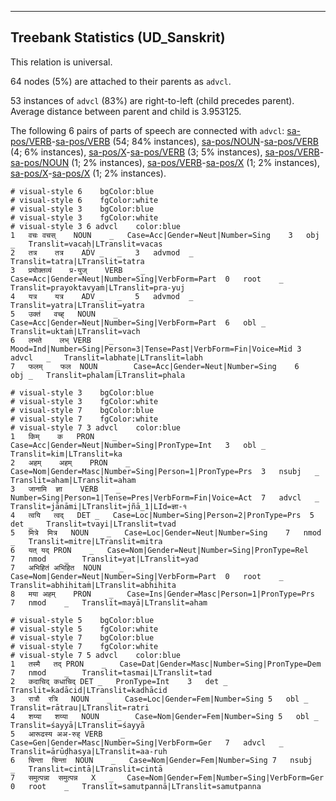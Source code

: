 

--------------------------------------------------------------------------------

## Treebank Statistics (UD_Sanskrit)

This relation is universal.

64 nodes (5%) are attached to their parents as `advcl`.

53 instances of `advcl` (83%) are right-to-left (child precedes parent).
Average distance between parent and child is 3.953125.

The following 6 pairs of parts of speech are connected with `advcl`: [sa-pos/VERB]()-[sa-pos/VERB]() (54; 84% instances), [sa-pos/NOUN]()-[sa-pos/VERB]() (4; 6% instances), [sa-pos/X]()-[sa-pos/VERB]() (3; 5% instances), [sa-pos/VERB]()-[sa-pos/NOUN]() (1; 2% instances), [sa-pos/VERB]()-[sa-pos/X]() (1; 2% instances), [sa-pos/X]()-[sa-pos/X]() (1; 2% instances).


~~~ conllu
# visual-style 6	bgColor:blue
# visual-style 6	fgColor:white
# visual-style 3	bgColor:blue
# visual-style 3	fgColor:white
# visual-style 3 6 advcl	color:blue
1	वचः	वचस्	NOUN	_	Case=Acc|Gender=Neut|Number=Sing	3	obj	_	Translit=vacaḥ|LTranslit=vacas
2	तत्र	तत्र	ADV	_	_	3	advmod	_	Translit=tatra|LTranslit=tatra
3	प्रयोक्तव्यं	प्र-युज्	VERB	_	Case=Acc|Gender=Neut|Number=Sing|VerbForm=Part	0	root	_	Translit=prayoktavyaṁ|LTranslit=pra-yuj
4	यत्र	यत्र	ADV	_	_	5	advmod	_	Translit=yatra|LTranslit=yatra
5	उक्तं	वच्ह्	NOUN	_	Case=Acc|Gender=Neut|Number=Sing|VerbForm=Part	6	obl	_	Translit=uktaṁ|LTranslit=vach
6	लभते	लभ्	VERB	_	Mood=Ind|Number=Sing|Person=3|Tense=Past|VerbForm=Fin|Voice=Mid	3	advcl	_	Translit=labhate|LTranslit=labh
7	फलम्	फल	NOUN	_	Case=Acc|Gender=Neut|Number=Sing	6	obj	_	Translit=phalam|LTranslit=phala

~~~


~~~ conllu
# visual-style 3	bgColor:blue
# visual-style 3	fgColor:white
# visual-style 7	bgColor:blue
# visual-style 7	fgColor:white
# visual-style 7 3 advcl	color:blue
1	किम्	क	PRON	_	Case=Acc|Gender=Neut|Number=Sing|PronType=Int	3	obl	_	Translit=kim|LTranslit=ka
2	अहम्	अहम्	PRON	_	Case=Nom|Gender=Masc|Number=Sing|Person=1|PronType=Prs	3	nsubj	_	Translit=aham|LTranslit=aham
3	जानामि	ज्ञा	VERB	_	Number=Sing|Person=1|Tense=Pres|VerbForm=Fin|Voice=Act	7	advcl	_	Translit=jānāmi|LTranslit=jñā_1|LId=ज्ञा-१
4	त्वयि	त्वद्	DET	_	Case=Loc|Number=Sing|Person=2|PronType=Prs	5	det	_	Translit=tvayi|LTranslit=tvad
5	मित्रे	मित्र	NOUN	_	Case=Loc|Gender=Neut|Number=Sing	7	nmod	_	Translit=mitre|LTranslit=mitra
6	यत्	यद्	PRON	_	Case=Nom|Gender=Neut|Number=Sing|PronType=Rel	7	nmod	_	Translit=yat|LTranslit=yad
7	अभिहितं	अभिहित	NOUN	_	Case=Nom|Gender=Neut|Number=Sing|VerbForm=Part	0	root	_	Translit=abhihitaṁ|LTranslit=abhihita
8	मया	अहम्	PRON	_	Case=Ins|Gender=Masc|Person=1|PronType=Prs	7	nmod	_	Translit=mayā|LTranslit=aham

~~~


~~~ conllu
# visual-style 5	bgColor:blue
# visual-style 5	fgColor:white
# visual-style 7	bgColor:blue
# visual-style 7	fgColor:white
# visual-style 7 5 advcl	color:blue
1	तस्मै	तद्	PRON	_	Case=Dat|Gender=Masc|Number=Sing|PronType=Dem	7	nmod	_	Translit=tasmai|LTranslit=tad
2	कदाचिद्	कधाचिद्	DET	_	PronType=Int	3	det	_	Translit=kadācid|LTranslit=kadhācid
3	रात्रौ	रत्रि	NOUN	_	Case=Loc|Gender=Fem|Number=Sing	5	obl	_	Translit=rātrau|LTranslit=ratri
4	शय्या	शय्या	NOUN	_	Case=Nom|Gender=Fem|Number=Sing	5	obl	_	Translit=śayyā|LTranslit=śayyā
5	आरूढस्य	अअ-रुह्	VERB	_	Case=Gen|Gender=Masc|Number=Sing|VerbForm=Ger	7	advcl	_	Translit=ārūḍhasya|LTranslit=aa-ruh
6	चिन्ता	चिन्ता	NOUN	_	Case=Nom|Gender=Fem|Number=Sing	7	nsubj	_	Translit=cintā|LTranslit=cintā
7	समुत्पन्ना	समुत्पन्न	X	_	Case=Nom|Gender=Fem|Number=Sing|VerbForm=Ger	0	root	_	Translit=samutpannā|LTranslit=samutpanna

~~~



